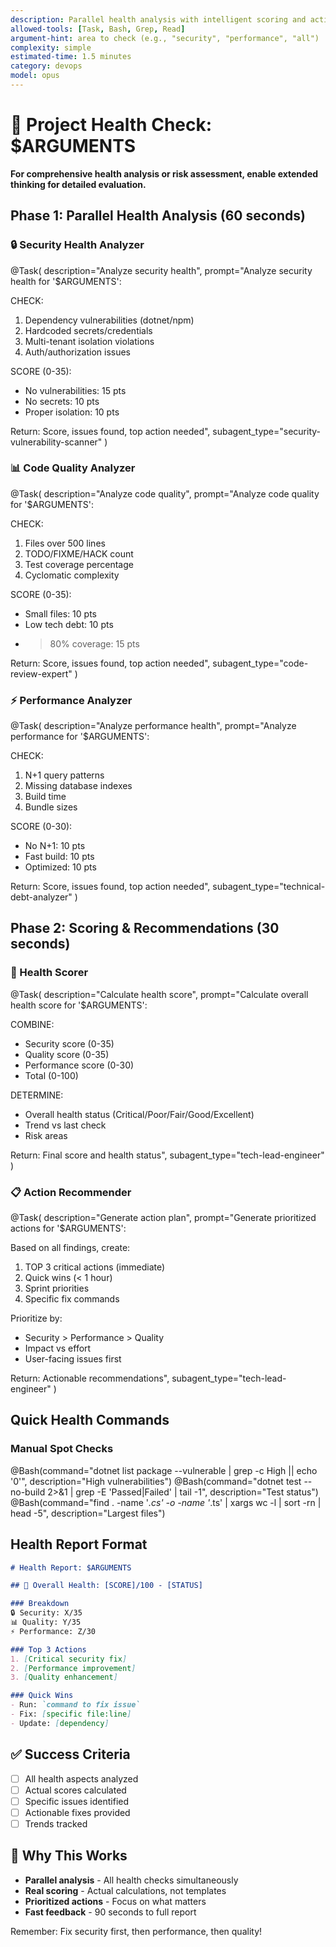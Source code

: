 ```yaml
---
description: Parallel health analysis with intelligent scoring and actionable recommendations
allowed-tools: [Task, Bash, Grep, Read]
argument-hint: area to check (e.g., "security", "performance", "all")
complexity: simple
estimated-time: 1.5 minutes
category: devops
model: opus
---
```


# 🏥 Project Health Check: $ARGUMENTS

**For comprehensive health analysis or risk assessment, enable extended thinking for detailed evaluation.**

## Phase 1: Parallel Health Analysis (60 seconds)

### 🔒 Security Health Analyzer
@Task(
  description="Analyze security health",
  prompt="Analyze security health for '$ARGUMENTS':
  
  CHECK:
  1. Dependency vulnerabilities (dotnet/npm)
  2. Hardcoded secrets/credentials
  3. Multi-tenant isolation violations
  4. Auth/authorization issues
  
  SCORE (0-35):
  - No vulnerabilities: 15 pts
  - No secrets: 10 pts
  - Proper isolation: 10 pts
  
  Return: Score, issues found, top action needed",
  subagent_type="security-vulnerability-scanner"
)

### 📊 Code Quality Analyzer
@Task(
  description="Analyze code quality",
  prompt="Analyze code quality for '$ARGUMENTS':
  
  CHECK:
  1. Files over 500 lines
  2. TODO/FIXME/HACK count
  3. Test coverage percentage
  4. Cyclomatic complexity
  
  SCORE (0-35):
  - Small files: 10 pts
  - Low tech debt: 10 pts
  - >80% coverage: 15 pts
  
  Return: Score, issues found, top action needed",
  subagent_type="code-review-expert"
)

### ⚡ Performance Analyzer
@Task(
  description="Analyze performance health",
  prompt="Analyze performance for '$ARGUMENTS':
  
  CHECK:
  1. N+1 query patterns
  2. Missing database indexes
  3. Build time
  4. Bundle sizes
  
  SCORE (0-30):
  - No N+1: 10 pts
  - Fast build: 10 pts
  - Optimized: 10 pts
  
  Return: Score, issues found, top action needed",
  subagent_type="technical-debt-analyzer"
)

## Phase 2: Scoring & Recommendations (30 seconds)

### 🎯 Health Scorer
@Task(
  description="Calculate health score",
  prompt="Calculate overall health score for '$ARGUMENTS':
  
  COMBINE:
  - Security score (0-35)
  - Quality score (0-35)
  - Performance score (0-30)
  - Total (0-100)
  
  DETERMINE:
  - Overall health status (Critical/Poor/Fair/Good/Excellent)
  - Trend vs last check
  - Risk areas
  
  Return: Final score and health status",
  subagent_type="tech-lead-engineer"
)

### 📋 Action Recommender
@Task(
  description="Generate action plan",
  prompt="Generate prioritized actions for '$ARGUMENTS':
  
  Based on all findings, create:
  1. TOP 3 critical actions (immediate)
  2. Quick wins (< 1 hour)
  3. Sprint priorities
  4. Specific fix commands
  
  Prioritize by:
  - Security > Performance > Quality
  - Impact vs effort
  - User-facing issues first
  
  Return: Actionable recommendations",
  subagent_type="tech-lead-engineer"
)

## Quick Health Commands

### Manual Spot Checks
@Bash(command="dotnet list package --vulnerable | grep -c High || echo '0'", description="High vulnerabilities")
@Bash(command="dotnet test --no-build 2>&1 | grep -E 'Passed|Failed' | tail -1", description="Test status")
@Bash(command="find . -name '*.cs' -o -name '*.ts' | xargs wc -l | sort -rn | head -5", description="Largest files")

## Health Report Format

```markdown
# Health Report: $ARGUMENTS

## 🏥 Overall Health: [SCORE]/100 - [STATUS]

### Breakdown
🔒 Security: X/35
📊 Quality: Y/35
⚡ Performance: Z/30

### Top 3 Actions
1. [Critical security fix]
2. [Performance improvement]
3. [Quality enhancement]

### Quick Wins
- Run: `command to fix issue`
- Fix: [specific file:line]
- Update: [dependency]
```

## ✅ Success Criteria
- [ ] All health aspects analyzed
- [ ] Actual scores calculated
- [ ] Specific issues identified
- [ ] Actionable fixes provided
- [ ] Trends tracked

## 🎯 Why This Works
- **Parallel analysis** - All health checks simultaneously
- **Real scoring** - Actual calculations, not templates
- **Prioritized actions** - Focus on what matters
- **Fast feedback** - 90 seconds to full report

Remember: Fix security first, then performance, then quality!